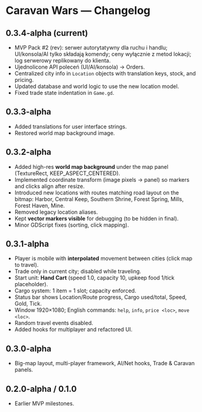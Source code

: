 # Caravan Wars — Changelog

## 0.3.4-alpha (current)
- MVP Pack #2 (rev): serwer autorytatywny dla ruchu i handlu; UI/konsola/AI tylko składają komendy; ceny wyłącznie z metod lokacji; log serwerowy replikowany do klienta.
- Ujednolicone API poleceń (UI/AI/konsola) → Orders.
- Centralized city info in `Location` objects with translation keys, stock, and pricing.
- Updated database and world logic to use the new location model.
- Fixed trade state indentation in `Game.gd`.

## 0.3.3-alpha
- Added translations for user interface strings.
- Restored world map background image.

## 0.3.2-alpha
- Added high-res **world map background** under the map panel (TextureRect, KEEP_ASPECT_CENTERED).
- Implemented coordinate transform (image pixels → panel) so markers and clicks align after resize.
- Introduced new locations with routes matching road layout on the bitmap:
  Harbor, Central Keep, Southern Shrine, Forest Spring, Mills, Forest Haven, Mine.
- Removed legacy location aliases.
- Kept **vector markers visible** for debugging (to be hidden in final).
- Minor GDScript fixes (sorting, click mapping).

## 0.3.1-alpha
- Player is mobile with **interpolated** movement between cities (click map to travel).
- Trade only in current city; disabled while traveling.
- Start unit: **Hand Cart** (speed 1.0, capacity 10, upkeep food 1/tick placeholder).
- Cargo system: 1 item = 1 slot; capacity enforced.
- Status bar shows Location/Route progress, Cargo used/total, Speed, Gold, Tick.
- Window 1920×1080; English commands: `help`, `info`, `price <loc>`, `move <loc>`.
- Random travel events disabled.
- Added hooks for multiplayer and refactored UI.

## 0.3.0-alpha
- Big-map layout, multi-player framework, AI/Net hooks, Trade & Caravan panels.

## 0.2.0-alpha / 0.1.0
- Earlier MVP milestones.
